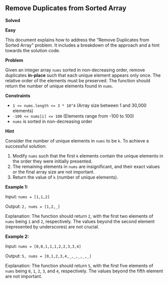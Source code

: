 ## Remove Duplicates from Sorted Array

**Solved**

**Easy**

This document explains how to address the "Remove Duplicates from Sorted Array" problem. It includes a breakdown of the approach and a hint towards the solution code.

**Problem**

Given an integer array `nums` sorted in non-decreasing order, remove duplicates **in-place** such that each unique element appears only once. The relative order of the elements must be preserved. The function should return the number of unique elements found in `nums`.

**Constraints**

* `1 <= nums.length <= 3 * 10^4` (Array size between 1 and 30,000 elements)
* `-100 <= nums[i] <= 100` (Elements range from -100 to 100)
* `nums` is sorted in non-decreasing order

**Hint**

Consider the number of unique elements in `nums` to be `k`. To achieve a successful solution:

1. Modify `nums` such that the first `k` elements contain the unique elements in the order they were initially presented.
2. The remaining elements in `nums` are insignificant, and their exact values or the final array size are not important.
3. Return the value of `k` (number of unique elements).

**Example 1:**

Input: `nums = [1,1,2]`

Output: `2, nums = [1,2,_]`

Explanation: The function should return `2`, with the first two elements of `nums` being `1` and `2`, respectively. The values beyond the second element (represented by underscores) are not crucial.

**Example 2:**

Input: `nums = [0,0,1,1,1,2,2,3,3,4]`

Output: `5, nums = [0,1,2,3,4,_,_,_,_,_]`

Explanation: The function should return `5`, with the first five elements of `nums` being `0`, `1`, `2`, `3`, and `4`, respectively. The values beyond the fifth element are not important.
